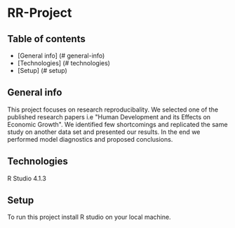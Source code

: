 # RR-Project


## Table of contents
* [General info] (# general-info)
* [Technologies] (# technologies)
* [Setup] (# setup)

## General info
This project focuses on research reproducibality. We selected one of the published research papers i.e "Human Development and its Effects on Economic Growth". 
We identified few shortcomings and replicated the same study on another data set and presented our results. In the end we performed model diagnostics and proposed conclusions.

## Technologies
R Studio 4.1.3

## Setup
To run this project install R studio on your local machine.
